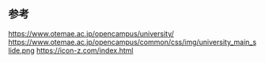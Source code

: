 ## 参考

<a href="https://www.otemae.ac.jp/opencampus/university/" target="_blank">https://www.otemae.ac.jp/opencampus/university/</a>
<a href="https://www.otemae.ac.jp/opencampus/common/css/img/university_main_slide.png" target="_blank">https://www.otemae.ac.jp/opencampus/common/css/img/university_main_slide.png</a>
<a href="https://icon-z.com/index.html" target="_blank">https://icon-z.com/index.html</a>
